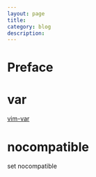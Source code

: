 ```yaml
---
layout: page
title:
category: blog
description:
---
```

# Preface

# var
[vim-var](/p/vim-var)

# nocompatible

  set nocompatible
